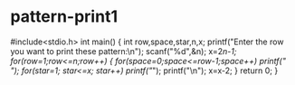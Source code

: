 # pattern-print1
#include<stdio.h>
int main()
{   int row,space,star,n,x;
   printf("Enter the row you want to print these pattern:\n");
   scanf("%d",&n);
    x=2*n-1;
    for(row=1;row<=n;row++)
    {
        for(space=0;space<=row-1;space++)
        printf(" ");
        for(star=1; star<=x; star++)
        printf("*");
        printf("\n");
         x=x-2;
    }
   return 0;
}
